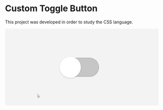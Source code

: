 # Custom Toggle Button
This project was developed in order to study the CSS language.

<p align="center">
  <img src="./example.gif" alt="Project Gif" />
</p>
